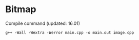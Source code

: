 # Bitmap

Compile command (updated: 16.01)  
```
g++ -Wall -Wextra -Werror main.cpp -o main.out image.cpp  
```
